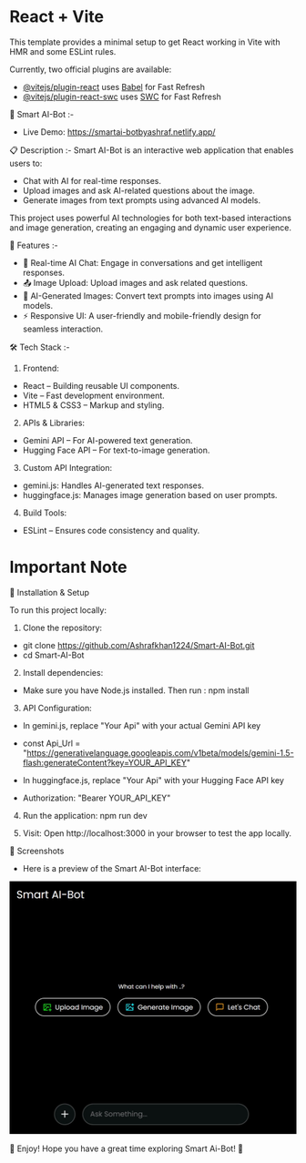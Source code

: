 # React + Vite

This template provides a minimal setup to get React working in Vite with HMR and some ESLint rules.

Currently, two official plugins are available:

- [@vitejs/plugin-react](https://github.com/vitejs/vite-plugin-react/blob/main/packages/plugin-react/README.md) uses [Babel](https://babeljs.io/) for Fast Refresh
- [@vitejs/plugin-react-swc](https://github.com/vitejs/vite-plugin-react-swc) uses [SWC](https://swc.rs/) for Fast Refresh

🤖 Smart AI-Bot :- 
- Live Demo: https://smartai-botbyashraf.netlify.app/  

📋 Description :- 
Smart AI-Bot is an interactive web application that enables users to:

- Chat with AI for real-time responses.
- Upload images and ask AI-related questions about the image.
- Generate images from text prompts using advanced AI models.

This project uses powerful AI technologies for both text-based interactions and image generation, creating an engaging and dynamic user experience.

🚀 Features :- 

- 💬 Real-time AI Chat: Engage in conversations and get intelligent responses.
- 📤 Image Upload: Upload images and ask related questions.
- 🎨 AI-Generated Images: Convert text prompts into images using AI models.
- ⚡ Responsive UI: A user-friendly and mobile-friendly design for seamless interaction.

🛠️ Tech Stack :- 

1. Frontend:

- React – Building reusable UI components.
- Vite – Fast development environment.
- HTML5 & CSS3 – Markup and styling.

2. APIs & Libraries:

- Gemini API – For AI-powered text generation.
- Hugging Face API – For text-to-image generation.

3. Custom API Integration:

- gemini.js: Handles AI-generated text responses.
- huggingface.js: Manages image generation based on user prompts.

4. Build Tools:

- ESLint – Ensures code consistency and quality.

# Important Note

🔧 Installation & Setup

To run this project locally:

1. Clone the repository:
- git clone https://github.com/Ashrafkhan1224/Smart-AI-Bot.git
- cd Smart-AI-Bot

2. Install dependencies:
- Make sure you have Node.js installed. Then run : npm install

3. API Configuration:

- In gemini.js, replace "Your Api" with your actual Gemini API key

- const Api_Url = "https://generativelanguage.googleapis.com/v1beta/models/gemini-1.5-flash:generateContent?key=YOUR_API_KEY"

- In huggingface.js, replace "Your Api" with your Hugging Face API key

- Authorization: "Bearer YOUR_API_KEY"

4. Run the application: npm run dev

5. Visit: Open http://localhost:3000 in your browser to test the app locally.

📸 Screenshots

- Here is a preview of the Smart AI-Bot interface:

![Game Screenshot](./images/screenshot.jpg)

🎉 Enjoy!
Hope you have a great time exploring Smart Ai-Bot! 🚀
